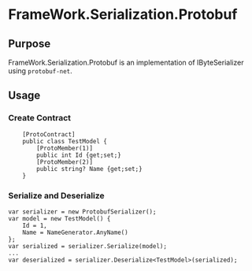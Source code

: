 # FrameWork.Serialization.Protobuf

## Purpose

FrameWork.Serialization.Protobuf is an implementation of IByteSerializer using `protobuf-net`.

## Usage

### Create Contract
```
    [ProtoContract]
    public class TestModel {
        [ProtoMember(1)]
        public int Id {get;set;}
        [ProtoMember(2)]
        public string? Name {get;set;}
    }
```

### Serialize and Deserialize
```
var serializer = new ProtobufSerializer();
var model = new TestModel() {
    Id = 1,
    Name = NameGenerator.AnyName()
};
var serialized = serializer.Serialize(model);
...
var deserialized = serializer.Deserialize<TestModel>(serialized);
```

